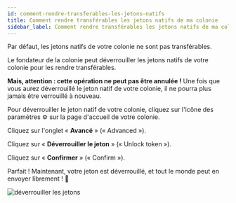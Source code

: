 ```yaml
---
id: comment-rendre-transferables-les-jetons-natifs
title: Comment rendre transférables les jetons natifs de ma colonie
sidebar_label: Comment rendre transférables les jetons natifs de ma colonie
---
```


Par défaut, les jetons natifs de votre colonie ne sont pas transférables.

Le fondateur de la colonie peut déverrouiller les jetons natifs de votre colonie pour les rendre transférables.

**Mais, attention : cette opération ne peut pas être annulée !** Une fois que vous aurez déverrouillé le jeton natif de votre colonie, il ne pourra plus jamais être verrouillé à nouveau.



Pour déverrouiller le jeton natif de votre colonie, cliquez sur l'icône des paramètres ⚙ sur la page d'accueil de votre colonie.

Cliquez sur l'onglet « **Avancé** » (« Advanced »).

Cliquez sur « **Déverrouiller le jeton** » (« Unlock token »).

Cliquez sur « **Confirmer** » (« Confirm »).

Parfait ! Maintenant, votre jeton est déverrouillé, et tout le monde peut en envoyer librement ! 🎉

![déverrouiller les jetons](assets/how-to-make-native-tokens-transferable/1.gif)
